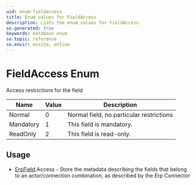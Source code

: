 ```yaml
---
uid: enum-fieldaccess
title: Enum values for FieldAccess
description: Lists the enum values for FieldAccess.
so.generated: true
keywords: database enum
so.topic: reference
so.envir: onsite, online
---
```


# FieldAccess Enum

Access restrictions for the field

| Name | Value | Description |
|------|-------|-------------|
|Normal|0|Normal field, no particular restrictions|
|Mandatory|1|This field is mandatory.|
|ReadOnly|2|This field is read-only.|

## Usage

* [ErpField](../erpfield.md).Access - Store the metadata describing the fields that belong to an actor/connection combination, as described by the Erp Connector
